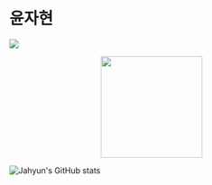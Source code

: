 # 윤자현
<img src="https://capsule-render.vercel.app/api?type=waving&color=auto&height=300&section=header%20render&fontSize=90&text=Jahyun's%20Github" />

  
<p align="center">
<a href="https://github.com/YOONJAHYUN/">
 <img height="180em" src="https://github-readme-stats-eight-theta.vercel.app/api?username=YOONJAHYUN&show_icons=true&theme=algolia&include_all_commits=true&count_private=true"/>
</a>
</p>

![Jahyun's GitHub stats](https://github-readme-stats.vercel.app/api?username=YOONJAHYUN&show_icons=true&theme=solarized-light)
